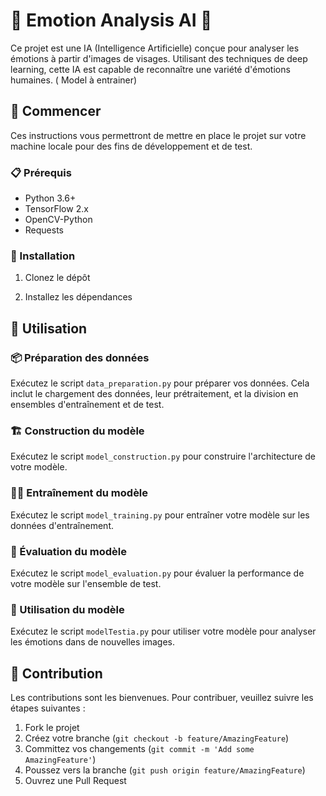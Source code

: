# 🤖 Emotion Analysis AI 🌠

Ce projet est une IA (Intelligence Artificielle) conçue pour analyser les émotions à partir d'images de visages. Utilisant des techniques de deep learning, cette IA est capable de reconnaître une variété d'émotions humaines. ( Model à entrainer)

## 🚀 Commencer

Ces instructions vous permettront de mettre en place le projet sur votre machine locale pour des fins de développement et de test.

### 📋 Prérequis

- Python 3.6+
- TensorFlow 2.x
- OpenCV-Python
- Requests

### 🔧 Installation

1. Clonez le dépôt


2. Installez les dépendances


## 🎯 Utilisation

### 📦 Préparation des données

Exécutez le script `data_preparation.py` pour préparer vos données. Cela inclut le chargement des données, leur prétraitement, et la division en ensembles d'entraînement et de test.


### 🏗️ Construction du modèle

Exécutez le script `model_construction.py` pour construire l'architecture de votre modèle.


### 🏋️‍♂️ Entraînement du modèle

Exécutez le script `model_training.py` pour entraîner votre modèle sur les données d'entraînement.


### 🎯 Évaluation du modèle

Exécutez le script `model_evaluation.py` pour évaluer la performance de votre modèle sur l'ensemble de test.


### 🚀 Utilisation du modèle

Exécutez le script `modelTestia.py` pour utiliser votre modèle pour analyser les émotions dans de nouvelles images.


## 📝 Contribution

Les contributions sont les bienvenues. Pour contribuer, veuillez suivre les étapes suivantes :

1. Fork le projet
2. Créez votre branche (`git checkout -b feature/AmazingFeature`)
3. Committez vos changements (`git commit -m 'Add some AmazingFeature'`)
4. Poussez vers la branche (`git push origin feature/AmazingFeature`)
5. Ouvrez une Pull Request




